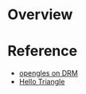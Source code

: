 # Overview

# Reference

 * [opengles on DRM](https://blogs.igalia.com/elima/2016/10/06/example-run-an-opengl-es-compute-shader-on-a-drm-render-node/)
 * [Hello Triangle](https://github.com/blackberry/OpenGLES-Samples/blob/master/OpenGLES2-ProgrammingGuide/Ch2_Hello_Triangle/src/Hello_Triangle.c)
